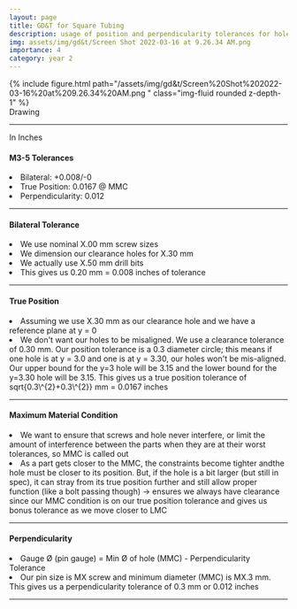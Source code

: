 ```yaml
---
layout: page
title: GD&T for Square Tubing
description: usage of position and perpendicularity tolerances for holes
img: assets/img/gd&t/Screen Shot 2022-03-16 at 9.26.34 AM.png
importance: 4
category: year 2
---
```


<div class="row">
    <div class="col-sm mt-3 mt-md-0 justify-content-sm-center">
        {% include figure.html path="/assets/img/gd&t/Screen%20Shot%202022-03-16%20at%209.26.34%20AM.png " class="img-fluid rounded z-depth-1" %}
    </div>
</div>
<div class="caption">
    Drawing
</div>

<hr>

In Inches

#### M3-5 Tolerances
<li>Bilateral: +0.008/-0</li>
<li>True Position: 0.0167 @ MMC</li>
<li>Perpendicularity: 0.012</li>

<hr>

#### Bilateral Tolerance
<li>We use nominal X.00 mm screw sizes</li>
<li>We dimension our clearance holes for X.30 mm</li>
<li>We actually use X.50 mm drill bits</li>
<li>This gives us 0.20 mm = 0.008 inches of tolerance</li>

<hr>

#### True Position
<li>Assuming we use X.30 mm as our clearance hole and we have a reference plane at y = 0</li>
<li>We don't want our holes to be misaligned. We use a clearance tolerance of 0.30 mm. Our position tolerance is a 0.3 diameter circle; this means if one hole is at y = 3.0 and one is at y = 3.30, our holes won't be mis-aligned. Our upper bound for the y=3 hole will be 3.15 and the lower bound for the y=3.30 hole will be 3.15. This gives us a true position tolerance of sqrt{0.3\^{2}+0.3\^{2}} mm = 0.0167 inches</li>

<hr>

#### Maximum Material Condition
<li>We want to ensure that screws and hole never interfere, or limit the amount of interference between the parts when they are at their worst tolerances, so MMC is called out</li>
<li>As a part gets closer to the MMC, the constraints become tighter andthe hole must be closer to its position. But, if the hole is a bit larger (but still in spec), it can stray from its true position further and still allow proper function (like a bolt passing though) → ensures we always have clearance since our MMC condition is on our true position tolerance and gives us bonus tolerance as we move closer to LMC</li>

<hr>

#### Perpendicularity
<li>Gauge Ø (pin gauge) = Min Ø of hole (MMC) - Perpendicularity Tolerance</li>
<li>Our pin size is MX screw and minimum diameter (MMC) is MX.3 mm. This gives us a perpendicularity tolerance of 0.3 mm or 0.012 inches</li>

<hr>